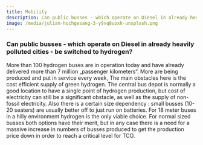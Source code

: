 ```yaml
---
title: Mobility
description: Can public busses - which operate on Diesel in already heavily polluted cities - be switched to hydrogen?
image: /media/julian-hochgesang-3-y9vq8uoxk-unsplash.png
---
```


### Can public busses - which operate on Diesel in already heavily polluted cities - be switched to hydrogen?

More than 100 hydrogen buses are in operation today and have already delivered more than 7 million „passenger kilometers“. More are being produced and put in service every week, The main obstacles here is the cost efficient supply of green hydrogen. The central bus depot is normally a good location to have a single point of hydrogen production, but cost of electricity can still be a significant obstacle, as well as the supply of non-fossil electricity. Also there is a certain size dependency : small busses (10-20 seaters) are usually better off to just run on batteries. For 18 meter buses in a hilly environment hydrogen is the only viable choice. For normal sized busses both options have their merit, but in any case there is a need for a massive increase in numbers of busses produced to get the production price down in order to reach a critical level for TCO.
